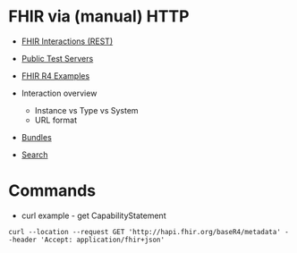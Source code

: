 # FHIR via (manual) HTTP

* [FHIR Interactions (REST)](http://hl7.org/fhir/http.html)
* [Public Test Servers](https://confluence.hl7.org/display/FHIR/Public+Test+Servers)
* [FHIR R4 Examples](http://hl7.org/fhir/hl7.fhir.r4.examples.tgz)

* Interaction overview
  * Instance vs Type vs System
  * URL format
* [Bundles](http://hl7.org/fhir/bundle.html)
* [Search](http://hl7.org/fhir/search.html)

# Commands

* curl example - get CapabilityStatement
```
curl --location --request GET 'http://hapi.fhir.org/baseR4/metadata' --header 'Accept: application/fhir+json'
```